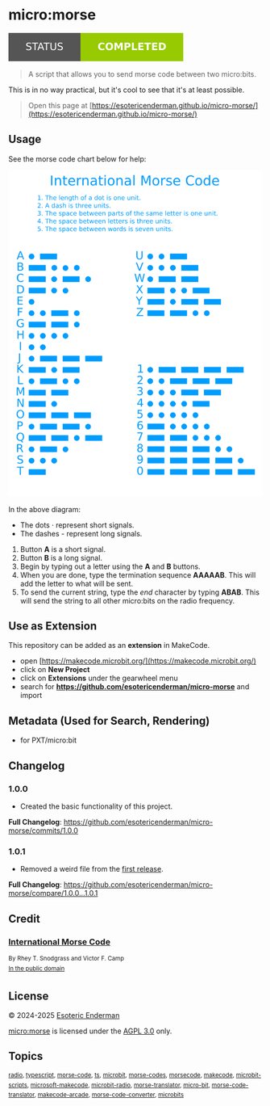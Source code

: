 # micro:morse

[![Project Status: Completed](./assets/images/badges/status.svg)](./)

> A script that allows you to send morse code between two micro:bits.

This is in no way practical, but it's cool to see that it's at least possible.

> Open this page at [https://esotericenderman.github.io/micro-morse/](https://esotericenderman.github.io/micro-morse/)

## Usage

See the morse code chart below for help:

![Morse code](./assets/images/morse-code.svg)

In the above diagram:
- The dots &centerdot; represent short signals.
- The dashes - represent long signals.

1. Button **A** is a short signal.
2. Button **B** is a long signal.
3. Begin by typing out a letter using the **A** and **B** buttons.
4. When you are done, type the termination sequence **AAAAAB**. This will add the letter to what will be sent.
5. To send the current string, type the *end* character by typing **ABAB**. This will send the string to all other micro:bits on the radio frequency.

## Use as Extension

This repository can be added as an **extension** in MakeCode.

* open [https://makecode.microbit.org/](https://makecode.microbit.org/)
* click on **New Project**
* click on **Extensions** under the gearwheel menu
* search for **https://github.com/esotericenderman/micro-morse** and import

## Metadata (Used for Search, Rendering)

* for PXT/micro:bit
<script src="https://makecode.com/gh-pages-embed.js"></script><script>makeCodeRender("{{ site.makecode.home_url }}", "{{ site.github.owner_name }}/{{ site.github.repository_name }}");</script>

## Changelog

### 1.0.0

- Created the basic functionality of this project.

**Full Changelog**: https://github.com/esotericenderman/micro-morse/commits/1.0.0

### 1.0.1

- Removed a weird file from the [first release](#1.0.0).

**Full Changelog**: https://github.com/esotericenderman/micro-morse/compare/1.0.0...1.0.1

## Credit

### [International Morse Code](https://commons.wikimedia.org/wiki/File:International_Morse_Code.svg?uselang=en#Licensing)

<sup>By Rhey T. Snodgrass and Victor F. Camp</sup>\
<sup>[In the public domain](https://commons.wikimedia.org/wiki/File:International_Morse_Code.svg?uselang=en#Summary)</sup>

## License

&copy; 2024-2025 [Esoteric Enderman](https://enderman.dev)

[micro:morse](/) is licensed under the [AGPL 3.0](./LICENSE) only.

## Topics

<sup>[radio](https://github.com/topics/radio), [typescript](https://github.com/topics/typescript), [morse-code](https://github.com/topics/morse-code), [ts](https://github.com/topics/ts), [microbit](https://github.com/topics/microbit), [morse-codes](https://github.com/topics/morse-codes), [morsecode](https://github.com/topics/morsecode), [makecode](https://github.com/topics/makecode), [microbit-scripts](https://github.com/topics/microbit-scripts), [microsoft-makecode](https://github.com/topics/microsoft-makecode), [microbit-radio](https://github.com/topics/microbit-radio), [morse-translator](https://github.com/topics/morse-translator), [micro-bit](https://github.com/topics/micro-bit), [morse-code-translator](https://github.com/topics/morse-code-translator), [makecode-arcade](https://github.com/topics/makecode-arcade), [morse-code-converter](https://github.com/topics/morse-code-converter), [microbits](https://github.com/topics/microbits)</sup>
